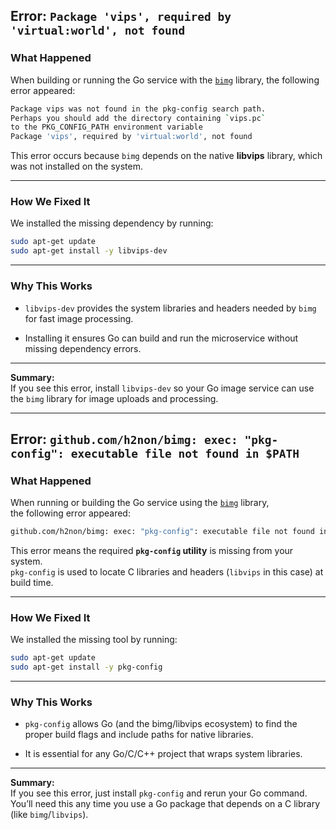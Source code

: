 ## Error: `Package 'vips', required by 'virtual:world', not found`

### **What Happened**

When building or running the Go service with the [`bimg`](https://github.com/h2non/bimg) library, the following error appeared:

```bash
Package vips was not found in the pkg-config search path.
Perhaps you should add the directory containing `vips.pc`
to the PKG_CONFIG_PATH environment variable
Package 'vips', required by 'virtual:world', not found

```

This error occurs because `bimg` depends on the native **libvips** library, which was not installed on the system.

---

### **How We Fixed It**

We installed the missing dependency by running:

```bash
sudo apt-get update
sudo apt-get install -y libvips-dev
```

---

### **Why This Works**

- `libvips-dev` provides the system libraries and headers needed by `bimg` for fast image processing.
    
- Installing it ensures Go can build and run the microservice without missing dependency errors.
    

---

**Summary:**  
If you see this error, install `libvips-dev` so your Go image service can use the `bimg` library for image uploads and processing.

--- --------------------------------------------------------------------

## Error: `github.com/h2non/bimg: exec: "pkg-config": executable file not found in $PATH`

### **What Happened**

When running or building the Go service using the [`bimg`](https://github.com/h2non/bimg) library,  
the following error appeared:

```bash
github.com/h2non/bimg: exec: "pkg-config": executable file not found in $PATH
```

This error means the required **`pkg-config` utility** is missing from your system.  
`pkg-config` is used to locate C libraries and headers (`libvips` in this case) at build time.

---

### **How We Fixed It**

We installed the missing tool by running:

```bash
sudo apt-get update
sudo apt-get install -y pkg-config
```

---

### **Why This Works**

- `pkg-config` allows Go (and the bimg/libvips ecosystem) to find the proper build flags and include paths for native libraries.
    
- It is essential for any Go/C/C++ project that wraps system libraries.
    

---

**Summary:**  
If you see this error, just install `pkg-config` and rerun your Go command.  
You’ll need this any time you use a Go package that depends on a C library (like `bimg`/`libvips`).